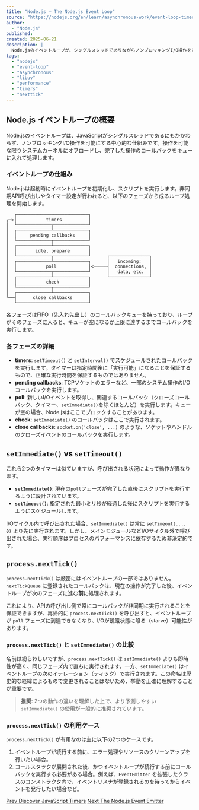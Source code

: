 ```yaml
---
title: "Node.js — The Node.js Event Loop"
source: "https://nodejs.org/en/learn/asynchronous-work/event-loop-timers-and-nexttick"
author:
  - "Node.js"
published:
created: 2025-06-21
description: |
  Node.jsのイベントループが、シングルスレッドでありながらノンブロッキングI/O操作をどのように実現しているかを解説します。イベントループの各フェーズ（タイマー、ポーリング、チェックなど）の役割と、`setTimeout`、`setImmediate`、`process.nextTick`の動作と違いについて詳しく説明します。
tags:
  - "nodejs"
  - "event-loop"
  - "asynchronous"
  - "libuv"
  - "performance"
  - "timers"
  - "nexttick"
---
```


## Node.js イベントループの概要

Node.jsのイベントループは、JavaScriptがシングルスレッドであるにもかかわらず、ノンブロッキングI/O操作を可能にする中心的な仕組みです。操作を可能な限りシステムカーネルにオフロードし、完了した操作のコールバックをキューに入れて処理します。

### イベントループの仕組み

Node.jsは起動時にイベントループを初期化し、スクリプトを実行します。非同期API呼び出しやタイマー設定が行われると、以下のフェーズから成るループ処理を開始します。

```
   ┌───────────────────────────┐
┌─>│           timers          │
│  └─────────────┬─────────────┘
│  ┌─────────────┴─────────────┐
│  │     pending callbacks     │
│  └─────────────┬─────────────┘
│  ┌─────────────┴─────────────┐
│  │       idle, prepare       │
│  └─────────────┬─────────────┘      ┌───────────────┐
│  ┌─────────────┴─────────────┐      │   incoming:   │
│  │           poll            │<─────┤  connections, │
│  └─────────────┬─────────────┘      │   data, etc.  │
│  ┌─────────────┴─────────────┐      └───────────────┘
│  │           check           │
│  └─────────────┬─────────────┘
│  ┌─────────────┴─────────────┐
└──┤      close callbacks      │
   └───────────────────────────┘
```

各フェーズはFIFO（先入れ先出し）のコールバックキューを持っており、ループがそのフェーズに入ると、キューが空になるか上限に達するまでコールバックを実行します。

### 各フェーズの詳細

- **timers**: `setTimeout()` と `setInterval()` でスケジュールされたコールバックを実行します。タイマーは指定時間後に「実行可能」になることを保証するもので、正確な実行時間を保証するものではありません。
- **pending callbacks**: TCPソケットのエラーなど、一部のシステム操作のI/Oコールバックを実行します。
- **poll**: 新しいI/Oイベントを取得し、関連するコールバック（クローズコールバック、タイマー、`setImmediate()`を除くほとんど）を実行します。キューが空の場合、Node.jsはここでブロックすることがあります。
- **check**: `setImmediate()` のコールバックはここで実行されます。
- **close callbacks**: `socket.on('close', ...)` のような、ソケットやハンドルのクローズイベントのコールバックを実行します。

## `setImmediate()` vs `setTimeout()`

これら2つのタイマーは似ていますが、呼び出される状況によって動作が異なります。

- **`setImmediate()`**: 現在の`poll`フェーズが完了した直後にスクリプトを実行するように設計されています。
- **`setTimeout()`**: 指定された最小ミリ秒が経過した後にスクリプトを実行するようにスケジュールします。

I/Oサイクル内で呼び出された場合、`setImmediate()` は常に `setTimeout(..., 0)` より先に実行されます。しかし、メインモジュールなどI/Oサイクル外で呼び出された場合、実行順序はプロセスのパフォーマンスに依存するため非決定的です。

## `process.nextTick()`

`process.nextTick()` は厳密にはイベントループの一部ではありません。`nextTickQueue` に登録されたコールバックは、現在の操作が完了した後、イベントループが次のフェーズに進む**前**に処理されます。

これにより、APIの呼び出し側で常にコールバックが非同期に実行されることを保証できますが、再帰的に `process.nextTick()` を呼び出すと、イベントループが `poll` フェーズに到達できなくなり、I/Oが飢餓状態に陥る（starve）可能性があります。

### `process.nextTick()` と `setImmediate()` の比較

名前は紛らわしいですが、`process.nextTick()` は `setImmediate()` よりも即時性が高く、同じフェーズ内で直ちに実行されます。一方、`setImmediate()` はイベントループの次のイテレーション（ティック）で実行されます。この命名は歴史的な経緯によるもので変更されることはないため、挙動を正確に理解することが重要です。

> **推奨**: 2つの動作の違いを理解した上で、より予測しやすい `setImmediate()` の使用が一般的に推奨されています。

### `process.nextTick()` の利用ケース

`process.nextTick()` が有用なのは主に以下の2つのケースです。

1. イベントループが続行する前に、エラー処理やリソースのクリーンアップを行いたい場合。
2. コールスタックが展開された後、かつイベントループが続行する前にコールバックを実行する必要がある場合。例えば、`EventEmitter` を拡張したクラスのコンストラクタ内で、イベントリスナが登録されるのを待ってからイベントを発行したい場合など。

[Prev Discover JavaScript Timers](https://nodejs.org/en/learn/asynchronous-work/discover-javascript-timers) [Next The Node.js Event Emitter](https://nodejs.org/en/learn/asynchronous-work/the-nodejs-event-emitter)
